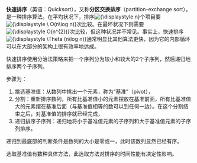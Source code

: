 **快速排序**（英语：Quicksort），又称**分区交换排序**（partition-exchange sort），是一种排序算法。在平均状况下，排序![{\displaystyle n}](https://wikimedia.org/api/rest_v1/media/math/render/svg/a601995d55609f2d9f5e233e36fbe9ea26011b3b)个项目要 ![{\displaystyle \ O(n\log n)}](https://wikimedia.org/api/rest_v1/media/math/render/svg/52de01bd6666792cf18fce11c058ae3e67694f02)次比较。在最坏状况下则需要![{\displaystyle O(n^{2})}](https://wikimedia.org/api/rest_v1/media/math/render/svg/6cd9594a16cb898b8f2a2dff9227a385ec183392)次比较，但这种状况并不常见。事实上，快速排序![{\displaystyle \Theta (n\log n)}](https://wikimedia.org/api/rest_v1/media/math/render/svg/1b8781cea4259c3bd43204e02d08b9b9ce8fe0ff)通常明显比其他算法更快，因为它的内部循环可以在大部分的架构上很有效率地达成。

快速排序使用分治法策略来把一个序列分为较小和较大的2个子序列，然后递归地排序两个子序列。

步骤为：

1. 挑选基准值：从数列中挑出一个元素，称为“基准”（pivot），
2. 分割：重新排序数列，所有比基准值小的元素摆放在基准前面，所有比基准值大的元素摆在基准后面（与基准值相等的数可以到任何一边）。在这个分割结束之后，对基准值的排序就已经完成，
3. 递归排序子序列：递归地将小于基准值元素的子序列和大于基准值元素的子序列排序。

递归到最底部的判断条件是数列的大小是零或一，此时该数列显然已经有序。

选取基准值有数种具体方法，此选取方法对排序的时间性能有决定性影响。